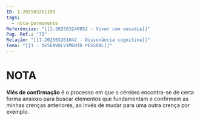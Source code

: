 ```yaml
---
ID: 1-202503261109
tags:
  - nota-permanente
Referências: "[[1-202503240852 - Viver com ousadia]]"
Pag. Ref.: "73"
Relação: "[[1-202503261042 - Dissonância cognitiva]]"
Tema: "[[1 - DESENVOLVIMENTO PESSOAL]]"
---
```

# NOTA 

**Viés de confirmação** é o processo em que o cérebro encontra-se de certa forma ansioso para buscar elementos que fundamentam e confirmem as minhas crenças anteriores, ao invés de mudar para uma outra crença por exemplo.

